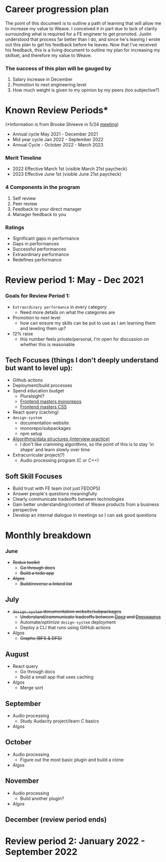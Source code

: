 # Career progression plan

The point of this document is to outline a path of learning that will allow me to increase my value to Weave. I conceived it in part due to lack of clarity surrounding what is required for a FE engineer to get promoted. Justin understood that process far better than I do, and since he's leaving I wrote out this plan to get his feedback before he leaves. Now that I've received his feedback, this is a living document to outline my plan for increasing my skillset, and therefore my value to Weave.

### The success of this plan will be gauged by

1. Salary increase in December
2. Promotion to next engineering level
3. How much weight is given to my opinion by my peers (too subjective?)

# Known Review Periods\*

(\*Information is from Brooke Shreeve in 5/24 [meeting](https://drive.google.com/file/d/19IMcY-6T-czsqqSSmS3Rr3arMGsksgQj/view))

- Annual cycle May 2021 - December 2021
- Mid year cycle Jan 2022 - September 2022
- Annual Cycle - October 2022 - March 2023

### Merit Timeline

- 2022 Effective March 1st (visible March 21st paycheck)
- 2023 Effective June 1st (visible June 21st paycheck)

### 4 Components in the program

1. Self review
2. Peer review
3. Feedback to your direct manager
4. Manager feedback to you

### Ratings

- Significant gaps in performance
- Gaps in performances
- Successful performances
- Extraordinary performance
- Redefines performance

# Review period 1: May - Dec 2021

### Goals for Review Period 1:

- `Extraordinary performance` in every category
  - Need more details on what the categories are
- Promotion to next level 
  - how can ensure my skills can be put to use as I am learning them and leveling them up?
- 12% raise
  - this number feels private/personal, I'm open for discussion on whether this is reasonable

## **Tech Focuses** (things I don't deeply understand but want to level up):

- Github actions
- Deployment/build processes
- Spend education budget
  - Pluralsight?
  - [Frontend masters monorepos](https://frontendmasters.com/courses/monorepos/)
  - [Frontend masters CSS](https://frontendmasters.com/courses/css-in-depth-v2/)
- React query (caching)
- `design-system`
  - documentation website
  - monorepo/subpackages
  - npm setup
- [Algorithms/data structures (interview practice)](https://www.educative.io/courses/grokking-the-coding-interview?ref=hackernoon.com&source=post_page)
  - I don't like cramming algorithms, so the point of this is to stay 'in shape' and learn slowly over time
- Extracurricular project(?)
  - Audio processing program (C or C++)

## **Soft Skill Focuses**

- Build trust with FE team (not just FEDOPS)
- Answer people's questions meaningfully
- Clearly communicate tradeoffs between technologies
- Gain better understanding/context of Weave products from a business perspective
- Develop an internal dialogue in meetings so I can ask good questions

# **Monthly breakdown**

### June

- ~~Redux toolkit~~
  - ~~Go through docs~~
  - ~~Build a todo app~~
- ~~Algos~~
  - ~~Build/reverse a linked list~~

## July

- ~~`design-system` documentation website/subpackages~~
  - ~~Understand/communicate tradeoffs between [Docz](https://www.docz.site/) and [Docusaurus](https://docusaurus.io/docs)~~
  - Automate/optimize `design-system` deployment
  - Deploy a CLI that runs using GitHub actions
- Algos
  - ~~Graphs (BFS & DFS)~~

## August

- React query
  - Go through docs
  - Build a small app that uses caching
- Algos
  - Merge sort

## September

- Audio processing
  - Study Audacity project/learn C basics
- Algos

## October

- Audio processing
  - Figure out the most basic plugin and build a clone
- Algos

## November

- Audio processing
  - Build another plugin?
- Algos

## December (review period ends)

# Review period 2: January 2022 - September 2022
